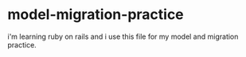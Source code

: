 # model-migration-practice
i'm learning ruby on rails  and i use this file for my model and migration practice.

